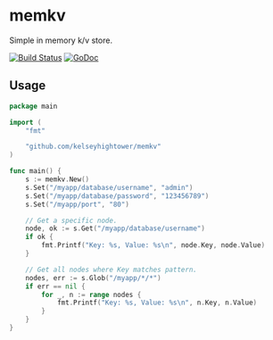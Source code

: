 # memkv

Simple in memory k/v store.

[![Build Status](https://travis-ci.org/kelseyhightower/memkv.svg)](https://travis-ci.org/kelseyhightower/memkv) [![GoDoc](https://godoc.org/github.com/kelseyhightower/memkv?status.png)](https://godoc.org/github.com/kelseyhightower/memkv)

## Usage

```Go
package main

import (
	"fmt"

	"github.com/kelseyhightower/memkv"
)

func main() {
	s := memkv.New()
	s.Set("/myapp/database/username", "admin")
	s.Set("/myapp/database/password", "123456789")
	s.Set("/myapp/port", "80")

	// Get a specific node.
	node, ok := s.Get("/myapp/database/username")	
	if ok {
		fmt.Printf("Key: %s, Value: %s\n", node.Key, node.Value)
	}

	// Get all nodes where Key matches pattern.
	nodes, err := s.Glob("/myapp/*/*")
	if err == nil {
		for _, n := range nodes {
			fmt.Printf("Key: %s, Value: %s\n", n.Key, n.Value)
		}
	}
}	
```
